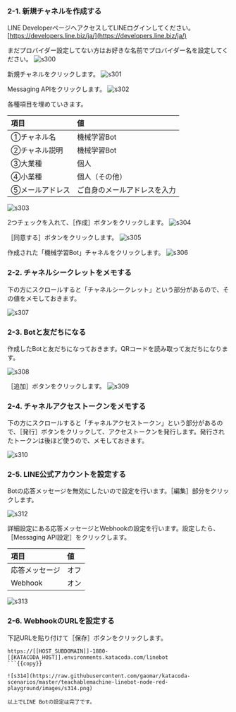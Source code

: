 ### 2-1. 新規チャネルを作成する
LINE DeveloperページへアクセスしてLINEログインしてください。
[https://developers.line.biz/ja/](https://developers.line.biz/ja/)

まだプロバイダー設定してない方はお好きな名前でプロバイダー名を設定してください。
![s300](https://raw.githubusercontent.com/gaomar/katacoda-scenarios/master/teachablemachine-handson-playground/images/s300.png)

新規チャネルをクリックします。
![s301](https://raw.githubusercontent.com/gaomar/katacoda-scenarios/master/teachablemachine-handson-playground/images/s301.png)

Messaging APIをクリックします。
![s302](https://raw.githubusercontent.com/gaomar/katacoda-scenarios/master/teachablemachine-handson-playground/images/s302.png)

各種項目を埋めていきます。

|項目|値|
|:--|:--|
|①チャネル名|機械学習Bot|
|②チャネル説明|機械学習Bot|
|③大業種|個人|
|④小業種|個人（その他）|
|⑤メールアドレス|ご自身のメールアドレスを入力|


![s303](https://raw.githubusercontent.com/gaomar/katacoda-scenarios/master/teachablemachine-handson-playground/images/s303.png)

2つチェックを入れて、［作成］ボタンをクリックします。
![s304](https://raw.githubusercontent.com/gaomar/katacoda-scenarios/master/teachablemachine-handson-playground/images/s304.png)

［同意する］ボタンをクリックします。
![s305](https://raw.githubusercontent.com/gaomar/katacoda-scenarios/master/teachablemachine-handson-playground/images/s305.png)

作成された「機械学習Bot」チャネルをクリックします。
![s306](https://raw.githubusercontent.com/gaomar/katacoda-scenarios/master/teachablemachine-handson-playground/images/s306.png)

### 2-2. チャネルシークレットをメモする
下の方にスクロールすると「チャネルシークレット」という部分があるので、その値をメモしておきます。

![s307](https://raw.githubusercontent.com/gaomar/katacoda-scenarios/master/teachablemachine-handson-playground/images/s307.png)

### 2-3. Botと友だちになる
作成したBotと友だちになっておきます。QRコードを読み取って友だちになります。

![s308](https://raw.githubusercontent.com/gaomar/katacoda-scenarios/master/teachablemachine-handson-playground/images/s308.png)

［追加］ボタンをクリックします。
![s309](https://raw.githubusercontent.com/gaomar/katacoda-scenarios/master/teachablemachine-handson-playground/images/s309.png)

### 2-4. チャネルアクセストークンをメモする
下の方にスクロールすると「チャネルアクセストークン」という部分があるので、［発行］ボタンをクリックして、アクセストークンを発行します。発行されたトークンは後ほど使うので、メモしておきます。

![s310](https://raw.githubusercontent.com/gaomar/katacoda-scenarios/master/teachablemachine-handson-playground/images/s310.png)

### 2-5. LINE公式アカウントを設定する
Botの応答メッセージを無効にしたいので設定を行います。［編集］部分をクリックします。

![s312](https://raw.githubusercontent.com/gaomar/katacoda-scenarios/master/teachablemachine-handson-playground/images/s312.png)


詳細設定にある応答メッセージとWebhookの設定を行います。設定したら、［Messaging API設定］をクリックします。

|項目|値|
|:--|:--|
|応答メッセージ| オフ|
|Webhook| オン |

![s313](https://raw.githubusercontent.com/gaomar/katacoda-scenarios/master/teachablemachine-handson-playground/images/s313.png)

### 2-6. WebhookのURLを設定する
下記URLを貼り付けて［保存］ボタンをクリックします。

```
https://[[HOST_SUBDOMAIN]]-1880-[[KATACODA_HOST]].environments.katacoda.com/linebot
```{{copy}}

![s314](https://raw.githubusercontent.com/gaomar/katacoda-scenarios/master/teachablemachine-linebot-node-red-playground/images/s314.png)

以上でLINE Botの設定は完了です。

